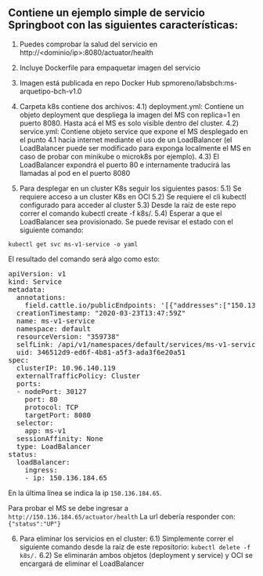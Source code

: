 ## Contiene un ejemplo simple de servicio Springboot con las siguientes características:

1) Puedes comprobar la salud del servicio en http://<dominio/ip>:8080/actuator/health

2) Incluye Dockerfile para empaquetar imagen del servicio

3) Imagen está publicada en repo Docker Hub spmoreno/labsbch:ms-arquetipo-bch-v1.0

4) Carpeta k8s contiene dos archivos:
4.1) deployment.yml: Contiene un objeto deployment que despliega la imagen del MS con replica=1 en puerto 8080. Hasta acá el MS es solo visible dentro del cluster.
4.2) service.yml: Contiene objeto service que expone el MS desplegado en el punto 4.1 hacia internet mediante el uso de un LoadBalancer (el LoadBalancer puede ser modificado para exponga localmente el MS en caso de probar con minikube o microk8s por ejemplo).
	4.3) El LoadBalancer expondrá el puerto 80 e internamente traducirá las llamadas al pod en el puerto 8080

5) Para desplegar en un cluster K8s seguir los siguientes pasos:
	5.1) Se requiere acceso a un cluster K8s en OCI
	5.2) Se requiere el cli kubectl configurado para acceder al cluster
	5.3) Desde la raíz de este repo correr el comando kubectl create -f k8s/.
	5.4) Esperar a que el LoadBalancer sea provisionado. Se puede revisar el estado con el siguiente comando:

`kubectl get svc ms-v1-service -o yaml`

El resultado del comando será algo como esto:

<pre>apiVersion: v1
kind: Service
metadata:
  annotations:
    field.cattle.io/publicEndpoints: '[{"addresses":["150.136.184.65"],"port":80,"protocol":"TCP","serviceName":"default:ms-v1-service","allNodes":false}]'
  creationTimestamp: "2020-03-23T13:47:59Z"
  name: ms-v1-service
  namespace: default
  resourceVersion: "359738"
  selfLink: /api/v1/namespaces/default/services/ms-v1-service
  uid: 346512d9-ed6f-4b81-a5f3-ada3f6e20a51
spec:
  clusterIP: 10.96.140.119
  externalTrafficPolicy: Cluster
  ports:
  - nodePort: 30127
    port: 80
    protocol: TCP
    targetPort: 8080
  selector:
    app: ms-v1
  sessionAffinity: None
  type: LoadBalancer
status:
  loadBalancer:
    ingress:
    - ip: 150.136.184.65
</pre>

En la última línea se indica la ip ``150.136.184.65``.

Para probar el MS se debe ingresar a ``http://150.136.184.65/actuator/health``
La url debería responder con:
``{"status":"UP"}``

6) Para eliminar los servicios en el cluster:
	6.1) Simplemente correr el siguiente comando desde la raíz de este repositorio: ``kubectl delete -f k8s/.``
	6.2) Se eliminarán ambos objetos (deployment y service) y OCI se encargará de eliminar el LoadBalancer
